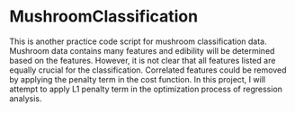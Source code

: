 # MushroomClassification
This is another practice code script for mushroom classification data. Mushroom data contains many features and edibility will be determined based on the features. However, it is not clear that all features listed are equally crucial for the classification. Correlated features could be removed by applying the penalty term in the cost function. In this project, I will attempt to apply L1 penalty term in the optimization process of regression analysis.
